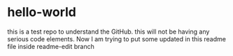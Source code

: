 # hello-world
this is a test repo to understand the GitHub. this will not be having any serious code elements.
Now I am trying to put some updated in this readme file inside readme-edit branch

